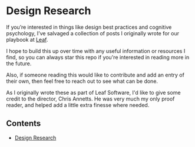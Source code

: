 # Design Research

If you’re interested in things like design best practices and cognitive psychology, I’ve salvaged a collection of posts I originally wrote for our playbook at [Leaf][leaf].

I hope to build this up over time with any useful information or resources I find, so you can always star this repo if you're interested in reading more in the future.

Also, if someone reading this would like to contribute and add an entry of their own, then feel free to reach out to see what can be done.

As I originally wrote these as part of Leaf Software, I'd like to give some credit to the director, Chris Annetts. He was very much my only proof reader, and helped add a little extra finesse where needed.

[leaf]: https://weareleaf.com/

## Contents

- [Design Research](design-research.md)
